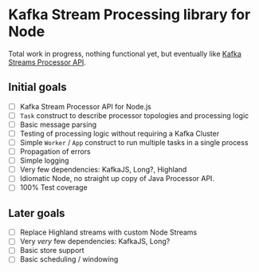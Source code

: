 # Kafka Stream Processing library for Node

Total work in progress, nothing functional yet, but eventually like [Kafka Streams Processor API](https://kafka.apache.org/10/documentation/streams/developer-guide/processor-api.html).


## Initial goals

- [ ] Kafka Stream Processor API for Node.js
- [ ] `Task` construct to describe processor topologies and processing logic
- [ ] Basic message parsing
- [ ] Testing of processing logic without requiring a Kafka Cluster
- [ ] Simple `Worker` / `App` construct to run multiple tasks in a single process
- [ ] Propagation of errors
- [ ] Simple logging
- [ ] Very few dependencies: KafkaJS, Long?, Highland
- [ ] Idiomatic Node, no straight up copy of Java Processor API.
- [ ] 100% Test coverage

## Later goals
- [ ] Replace Highland streams with custom Node Streams
- [ ] Very *very* few dependencies: KafkaJS, Long?
- [ ] Basic store support
- [ ] Basic scheduling / windowing